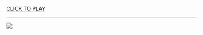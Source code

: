 
<a href="https://premium76.site?title=player_games_unblocked&ref=13M">CLICK TO PLAY</a></h3>
<hr>

<a href="https://premium76.site?title=player_games_unblocked&ref=13M"><img src="https://clearcache.store/games.png"></a>


